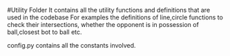 #Utility Folder
It contains all the utility functions and definitions that are used in the codebase
For examples the definitions of line,circle functions to check their intersections,
whether the opponent is in possession of ball,closest bot to ball etc.

config.py contains all the constants involved. 
